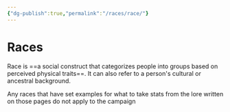 ```yaml
---
{"dg-publish":true,"permalink":"/races/race/"}
---
```



# **Races**

Race is ==a social construct that categorizes people into groups based on perceived physical traits==. It can also refer to a person's cultural or ancestral background.


Any races that have set examples for what to take stats from the lore written on those pages do not apply to the campaign